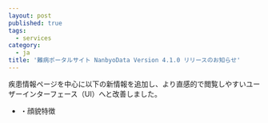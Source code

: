 ```yaml
---
layout: post
published: true
tags:
  - services
category:
  - ja
title: '難病ポータルサイト NanbyoData Version 4.1.0 リリースのお知らせ'
---
```


疾患情報ページを中心に以下の新情報を追加し、より直感的で閲覧しやすいユーザーインターフェース（UI）へと改善しました。<br>
<ul>
<li>・顔貌特徴</li>
</ul>